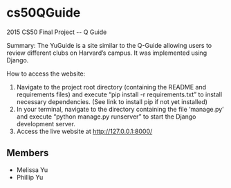 # cs50QGuide

2015 CS50 Final Project -- Q Guide

Summary: The YuGuide is a site similar to the Q-Guide allowing users to review different clubs on Harvard’s campus. It was implemented using Django.

How to access the website:
1. Navigate to the project root directory (containing the README and requirements files) and execute “pip install -r requirements.txt” to install necessary dependencies. (See link to install pip if not yet installed)
2. In your terminal, navigate to the directory containing the file ‘manage.py’ and execute “python manage.py runserver” to start the Django development server.
3. Access the live website at http://127.0.0.1:8000/

## Members
* Melissa Yu
* Phillip Yu
